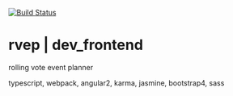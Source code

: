 [![Build Status](https://travis-ci.org/rvep/dev_frontend.svg?branch=master)](https://travis-ci.org/rvep/dev_frontend)

# rvep | dev_frontend

rolling vote event planner

typescript, webpack, angular2, karma, jasmine, bootstrap4, sass